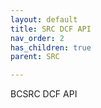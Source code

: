```yaml
---
layout: default
title: SRC DCF API
nav_order: 2
has_children: true
parent: SRC

---
```


BCSRC DCF API
